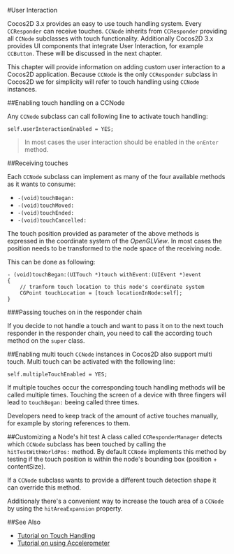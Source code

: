 #User Interaction

Cocos2D 3.x provides an easy to use touch handling system. Every `CCResponder` can receive touches. `CCNode` inherits from `CCResponder` providing all `CCNode` subclasses with touch functionality. Additionally Cocos2D 3.x provides UI components that integrate User Interaction, for example `CCButton`. These will be discussed in the next chapter.

This chapter will provide information on adding custom user interaction to a Cocos2D application. Because `CCNode` is the only `CCResponder` subclass in Cocos2D we for simplicity will refer to touch handling using `CCNode` instances.

##Enabling touch handling on a CCNode

Any `CCNode` subclass can call following line to activate touch handling:

	self.userInteractionEnabled = YES;

> In most cases the user interaction should be enabled in the `onEnter` method.

##Receiving touches

Each `CCNode` subclass can implement as many of the four available methods as it wants to consume:

- `-(void)touchBegan:`
- `-(void)touchMoved:`
- `-(void)touchEnded:`
- `-(void)touchCancelled:`

The touch position provided as parameter of the above methods is expressed in the coordinate system of the *OpenGLView*. In most cases the position needs to be transformed to the node space of the receiving node.

This can be done as following:

	- (void)touchBegan:(UITouch *)touch withEvent:(UIEvent *)event
	{
	    // tranform touch location to this node's coordinate system
	    CGPoint touchLocation = [touch locationInNode:self];
	}
###Passing touches on in the responder chain

If you decide to not handle a touch and want to pass it on to the next touch responder in the responder chain, you need to call the according touch method on the `super` class.

##Enabling multi touch
`CCNode` instances in Cocos2D also support multi touch. Multi touch can be activated with the following line:

    self.multipleTouchEnabled = YES;

If multiple touches occur the corresponding touch handling methods will be called multiple times. Touching the screen of a device with three fingers will lead to `touchBegan:` beeing called three times.

Developers need to keep track of the amount of active touches manually, for example by storing references to them.


##Customizing a Node's hit test
A class called `CCResponderManager` detects which `CCNode` subclass has been touched by calling the `hitTestWithWorldPos:` method. By default `CCNode` implements this method by testing if the touch position is within the node's bounding box (position + contentSize).

If a `CCNode` subclass wants to provide a different touch detection shape it can override this method.

Additionaly there's a convenient way to increase the touch area of a `CCNode` by using the `hitAreaExpansion` property.

##See Also

- [Tutorial on Touch Handling](https://www.makegameswith.us/gamernews/366/touch-handling-in-cocos2d-30)
- [Tutorial on using Accelerometer](https://www.makegameswith.us/gamernews/371/accelerometer-with-cocos2d-30-and-ios-7)